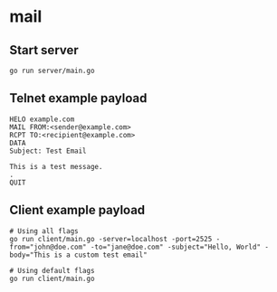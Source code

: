 # mail

## Start server
```
go run server/main.go
```

## Telnet example payload
```
HELO example.com
MAIL FROM:<sender@example.com>
RCPT TO:<recipient@example.com>
DATA
Subject: Test Email

This is a test message.
.
QUIT
```

## Client example payload

```
# Using all flags
go run client/main.go -server=localhost -port=2525 -from="john@doe.com" -to="jane@doe.com" -subject="Hello, World" - body="This is a custom test email"

# Using default flags
go run client/main.go
```
